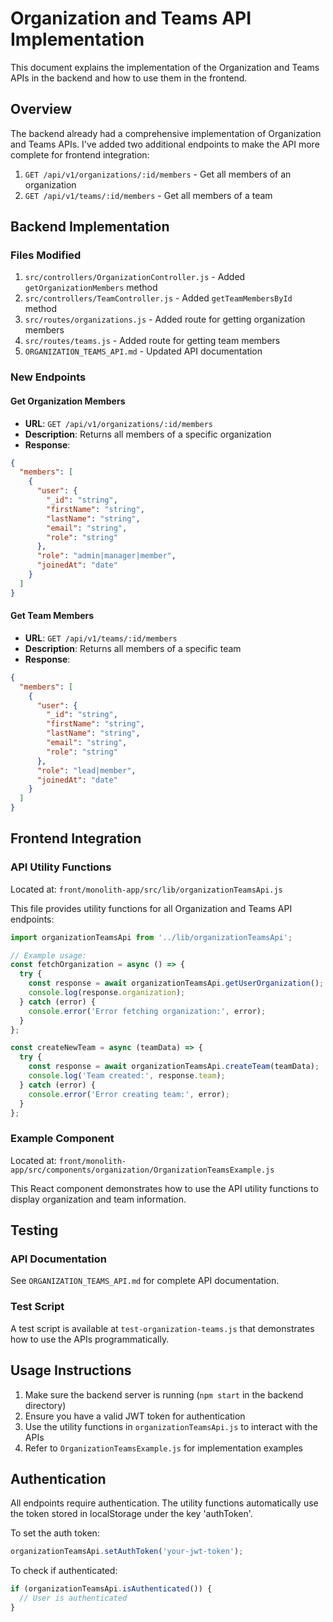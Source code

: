 # Organization and Teams API Implementation

This document explains the implementation of the Organization and Teams APIs in the backend and how to use them in the frontend.

## Overview

The backend already had a comprehensive implementation of Organization and Teams APIs. I've added two additional endpoints to make the API more complete for frontend integration:

1. `GET /api/v1/organizations/:id/members` - Get all members of an organization
2. `GET /api/v1/teams/:id/members` - Get all members of a team

## Backend Implementation

### Files Modified

1. `src/controllers/OrganizationController.js` - Added `getOrganizationMembers` method
2. `src/controllers/TeamController.js` - Added `getTeamMembersById` method
3. `src/routes/organizations.js` - Added route for getting organization members
4. `src/routes/teams.js` - Added route for getting team members
5. `ORGANIZATION_TEAMS_API.md` - Updated API documentation

### New Endpoints

#### Get Organization Members
- **URL**: `GET /api/v1/organizations/:id/members`
- **Description**: Returns all members of a specific organization
- **Response**:
```json
{
  "members": [
    {
      "user": {
        "_id": "string",
        "firstName": "string",
        "lastName": "string",
        "email": "string",
        "role": "string"
      },
      "role": "admin|manager|member",
      "joinedAt": "date"
    }
  ]
}
```

#### Get Team Members
- **URL**: `GET /api/v1/teams/:id/members`
- **Description**: Returns all members of a specific team
- **Response**:
```json
{
  "members": [
    {
      "user": {
        "_id": "string",
        "firstName": "string",
        "lastName": "string",
        "email": "string",
        "role": "string"
      },
      "role": "lead|member",
      "joinedAt": "date"
    }
  ]
}
```

## Frontend Integration

### API Utility Functions

Located at: `front/monolith-app/src/lib/organizationTeamsApi.js`

This file provides utility functions for all Organization and Teams API endpoints:

```javascript
import organizationTeamsApi from '../lib/organizationTeamsApi';

// Example usage:
const fetchOrganization = async () => {
  try {
    const response = await organizationTeamsApi.getUserOrganization();
    console.log(response.organization);
  } catch (error) {
    console.error('Error fetching organization:', error);
  }
};

const createNewTeam = async (teamData) => {
  try {
    const response = await organizationTeamsApi.createTeam(teamData);
    console.log('Team created:', response.team);
  } catch (error) {
    console.error('Error creating team:', error);
  }
};
```

### Example Component

Located at: `front/monolith-app/src/components/organization/OrganizationTeamsExample.js`

This React component demonstrates how to use the API utility functions to display organization and team information.

## Testing

### API Documentation

See `ORGANIZATION_TEAMS_API.md` for complete API documentation.

### Test Script

A test script is available at `test-organization-teams.js` that demonstrates how to use the APIs programmatically.

## Usage Instructions

1. Make sure the backend server is running (`npm start` in the backend directory)
2. Ensure you have a valid JWT token for authentication
3. Use the utility functions in `organizationTeamsApi.js` to interact with the APIs
4. Refer to `OrganizationTeamsExample.js` for implementation examples

## Authentication

All endpoints require authentication. The utility functions automatically use the token stored in localStorage under the key 'authToken'.

To set the auth token:
```javascript
organizationTeamsApi.setAuthToken('your-jwt-token');
```

To check if authenticated:
```javascript
if (organizationTeamsApi.isAuthenticated()) {
  // User is authenticated
}
```